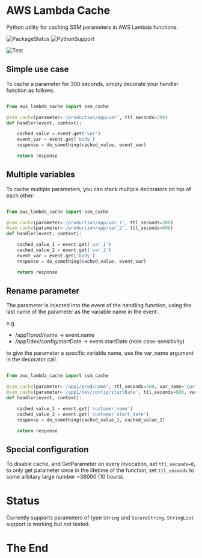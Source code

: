 # AWS Lambda Cache
Python utility for caching SSM parameters in AWS Lambda functions.

![PackageStatus](https://img.shields.io/static/v1?label=status&message=beta&color=red?style=flat-square) ![PythonSupport](https://img.shields.io/static/v1?label=python&message=3.6%20|%203.7|%203.8&color=blue?style=flat-square&logo=python)

![Test](https://github.com/keithrozario/aws_lambda_cache/workflows/Test/badge.svg) 

## Simple use case

To cache a parameter for 300 seconds, simply decorate your handler function as follows:

```python

from aws_lambda_cache import ssm_cache

@ssm_cache(parameter='/production/app/var', ttl_seconds=300)
def handler(event, context):

    cached_value = event.get('var')
    event_var = event.get('body')
    response = do_something(cached_value, event_var)

    return response

```

## Multiple variables

To cache multiple parameters, you can stack multiple decorators on top of each other:

```python

from aws_lambda_cache import ssm_cache

@ssm_cache(parameter='/production/app/var_1', ttl_seconds=300)
@ssm_cache(parameter='/production/app/var_2', ttl_seconds=600)
def handler(event, context):

    cached_value_1 = event.get('var_1')
    cached_value_2 = event.get('var_2')
    event_var = event.get('body')
    response = do_something(cached_value, event_var)

    return response

```

## Rename parameter

The parameter is injected into the event of the handling function, using the last name of the parameter as the variable name in the event.

e.g. 
* /app1/prod/name -> event.name
* /app1/dev/config/startDate -> event.startDate (note case-sensitivity)

to give the parameter a specific variable name, use the var_name argument in the decorator call.

```python

from aws_lambda_cache import ssm_cache

@ssm_cache(parameter='/app1/prod/name', ttl_seconds=300, var_name='customer_name')
@ssm_cache(parameter='/app1/dev/config/startDate', ttl_seconds=600, var_name='customer_start_date')
def handler(event, context):

    cached_value_1 = event.get('customer_name')
    cached_value_2 = event.get('customer_start_date')
    response = do_something(cached_value_1, cached_value_2)

    return response

```

## Special configuration

To disable cache, and GetParameter on every invocation, set `ttl_seconds=0`,  to only get parameter once in the lifetime of the function, set `ttl_seconds` to some arbitary large number ~36000 (10 hours).

# Status

Currently supports parameters of type `String` and `SecureString`. `StringList` support is working but not tested.

# The End
